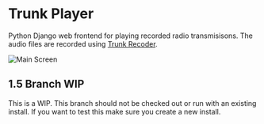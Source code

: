 Trunk Player
============

Python Django web frontend for playing recorded radio transmisisons. The audio files are recorded using [Trunk Recoder](https://github.com/robotastic/trunk-recorder).

![Main Screen](/../master/docs/images/trunk_player_main.png?raw=true "Main Screen")

## 1.5 Branch WIP
  This is a WIP. This branch should not be checked out or run with an existing install. If you want to test this make sure you create a new install.
